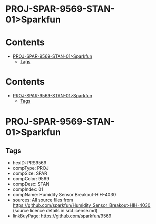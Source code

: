 
PROJ-SPAR-9569-STAN-01>Sparkfun
===============================

Contents
========

* [PROJ-SPAR-9569-STAN-01>Sparkfun](#proj-spar-9569-stan-01sparkfun)
	* [Tags](#tags)

Contents
========

* [PROJ-SPAR-9569-STAN-01>Sparkfun](#proj-spar-9569-stan-01sparkfun)
	* [Tags](#tags)

# PROJ-SPAR-9569-STAN-01>Sparkfun

## Tags

- hexID: PRS9569
- oompType: PROJ
- oompSize: SPAR
- oompColor: 9569
- oompDesc: STAN
- oompIndex: 01
- oompName: Humidity Sensor Breakout-HIH-4030
- sources: All source files from https://github.com/sparkfun/Humidity_Sensor_Breakout-HIH-4030 (source licence details in srcLicense.md)
- linkBuyPage: https://github.com/sparkfun/9569
